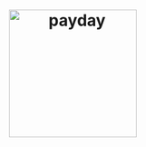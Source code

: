 
<h1 align="center">
	<img width="225" src="https://cdn.jsdelivr.net/gh/cannap/PayDay@4053481d/media/payday.png" alt="payday">
</h1>